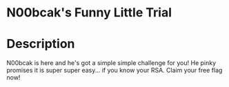 # N00bcak's Funny Little Trial

# Description
N00bcak is here and he's got a simple simple challenge for you!
He pinky promises it is super super easy... if you know your RSA.
Claim your free flag now!